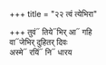 +++
title = "२२ त्वं त्येभिरा"

+++
तुवं᳓ तिये᳓भिर् आ᳓ गहि  
वा᳓जेभिर् दुहितर् दिवः  
अस्मे᳓ रयिं᳓ नि᳓ धारय
